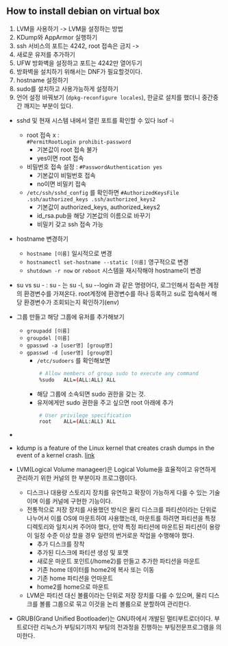 ## How to install debian on virtual box
1. LVM을 사용하기 -> LVM을 설정하는 방법
2. KDump와 AppArmor 실행하기
3. ssh 서비스의 포트는 4242, root 접속은 금지 -> 
4. 새로운 유저를 추가하기
5. UFW 방화벽을 설정하고 포트는 4242만 열어두기
6. 방화벽을 설치하기 위해서는 DNF가 필요할것이다.
7. hostname 설정하기
8. sudo를 설치하고 사용가능하게 설정하기
9. 언어 설정 바꿔보기 (`dpkg-reconfigure locales`), 한글로 설치를 했더니 중간중간 깨지는 부분이 있다.

- sshd 및 현재 시스템 내에서 열린 포트를 확인할 수 있다  lsof -i
	- root 접속 x :   
		`#PermitRootLogin prohibit-password`  
		- 기본값이 root 접속 불가
		- yes이면 root 접속
	- 비밀번호 접속 설정 : 
		`#PasswordAuthentication yes`   
		- 기본값이 비밀번호 접속   
		- no이면 비밀키 접속
	- `/etc/ssh/sshd_config` 를 확인하면
		`#AuthorizedKeysFile	.ssh/authorized_keys .ssh/authorized_keys2`
		- 기본값이 authorized_keys, authorized_keys2
		- id_rsa.pub을 해당 기본값의 이름으로 바꾸기
		- 비밀키 갖고 ssh 접속 가능

	
- hostname 변경하기
	- `hostname [이름]` 일시적으로 변경
	- `hostnamectl set-hostname --static [이름]` 영구적으로 변경
	- `shutdown -r now` or `reboot` 시스템을 재시작해야 hostname이 변경
- su vs su - : su - 는 su -l, su --login 과 같은 명령어다, 로그인해서 접속한 계정의 환경변수를 가져온다. root계정에 환경변수를 하나 등록하고 su로 접속해서 해당 환경변수가 조회되는지 확인하기(env)
- 그룹 만들고 해당 그룹에 유저를 추가해보기 
	- `groupadd [이름]`
	- `groupdel [이름]`
	- `gpasswd -a [user명] [group명]`
	- `gpasswd -d [user명] [group명]`
		- `/etc/sudoers` 를 확인해보면    
		```sh
			# Allow members of group sudo to execute any command
			%sudo	ALL=(ALL:ALL) ALL
		```
		- 해당 그룹에 소속되면 sudo 권한을 갖는 것.
		- 유저에게만 sudo 권한을 주고 싶으면 root 아래에 추가  
		```sh
			# User privilege specification
			root	ALL=(ALL:ALL) ALL
		```

- 
- kdump is a feature of the Linux kernel that creates crash dumps in the event of a kernel crash. [link](https://www.thegeekstuff.com/2014/05/kdump/)
- LVM(Logical Volume manageer)은 Logical Volume을 효율적이고 유연하게 관리하기 위한 커널의 한 부분이자 프로그램이다.
	- 디스크나 대용량 스토리지 장치를 유연하고 확장이 가능하게 다룰 수 있는 기술이며 이를 커널에 구현한 기능이다.
	- 전통적으로 저장 장치를 사용했던 방식은 물리 디스크를 파티션이라는 단위로 나누어서 이를 OS에 마운트하여 사용했는데, 마운트를 하려면 파티션을 특정 디렉토리와 일치시켜 주어야 했다, 만약 특정 파티션에 마운트된 파티션이 용량이 일정 수준 이상 찼을 경우 일련의 번거로운 작업을 수행해야 했다.
		- 추가 디스크를 장착
		- 추가된 디스크에 파티션 생성 및 포맷
		- 새로운 마운트 포인트(/home2)를 만들고 추가한 파티션을 마운트
		- 기존 home 데이터를 home2에 복사 또는 이동
		- 기존 home 파티션을 언마운트
		- home2를 home으로 마운트
	- LVM은 파티션 대신 볼륨이라는 단위로 저장 장치를 다룰 수 있으며, 물리 디스크를 볼륨 그룹으로 묶고 이것을 논리 볼륨으로 분할하여 관리한다.
- GRUB(Grand Unified Bootloader)는 GNU하에서 개발된 멀티부트로더이다. 부트로더란 리눅스가 부팅되기까지 부팅의 전과정을 진행하는 부팅전문프로그램을 의미한다.